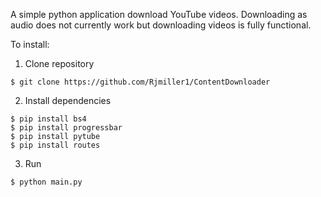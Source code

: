 A simple python application download YouTube videos. Downloading as audio does not currently work but downloading videos is fully functional.

To install: 
  1. Clone repository 
  ```
  $ git clone https://github.com/Rjmiller1/ContentDownloader
  ```
  2. Install dependencies
  ```
  $ pip install bs4
  $ pip install progressbar
  $ pip install pytube
  $ pip install routes
  ```
  3. Run
  ```
  $ python main.py  
  ``` 
